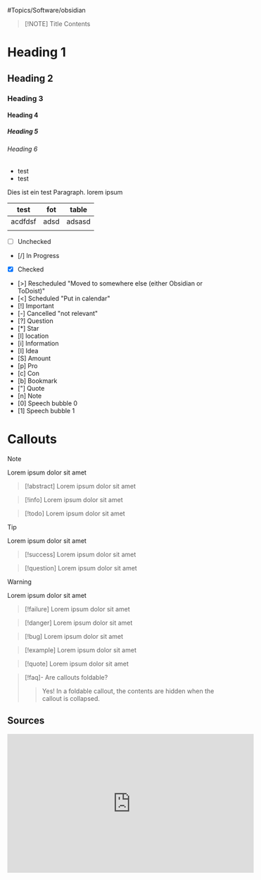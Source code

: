 #Topics/Software/obsidian

> [!NOTE] Title
> Contents
# Heading 1
## Heading 2

### Heading 3
#### Heading 4
##### Heading 5
###### Heading 6

- test
- test

Dies ist ein test Paragraph.
lorem ipsum

| test    | fot  | table  |
| ------- | ---- | ------ |
| acdfdsf | adsd | adsasd |
|         |      |        |

- [ ] Unchecked
- [/] In Progress
- [x] Checked
- [>] Rescheduled "Moved to somewhere else (either Obsidian or ToDoist)" 
- [<] Scheduled "Put in calendar"
- [!] Important
- [-] Cancelled "not relevant"
- [?] Question
- [*] Star
- [l] location
- [i] Information 
- [I] Idea
- [S] Amount
- [p] Pro
- [c] Con
- [b] Bookmark
- ["] Quote
- [n] Note
- [0] Speech bubble 0
- [1] Speech bubble 1



# Callouts
> [!note] 
> Lorem ipsum dolor sit amet

> [!abstract] 
> Lorem ipsum dolor sit amet

> [!info] 
> Lorem ipsum dolor sit amet

> [!todo] 
> Lorem ipsum dolor sit amet

> [!tip] 
> Lorem ipsum dolor sit amet

> [!success] 
> Lorem ipsum dolor sit amet

> [!question] 
> Lorem ipsum dolor sit amet

> [!warning] 
> Lorem ipsum dolor sit amet

> [!failure] 
> Lorem ipsum dolor sit amet

> [!danger] 
> Lorem ipsum dolor sit amet

> [!bug] 
> Lorem ipsum dolor sit amet

> [!example] 
> Lorem ipsum dolor sit amet

> [!quote] 
> Lorem ipsum dolor sit amet

> [!faq]- Are callouts foldable? 
> > Yes! In a foldable callout, the contents are hidden when the callout is collapsed.
## Sources
<iframe width="560" height="315" src="https://www.youtube.com/embed/V3-A6j17KsI" title="YouTube video player" frameborder="0" allow="accelerometer; autoplay; clipboard-write; encrypted-media; gyroscope; picture-in-picture; web-share" allowfullscreen></iframe>

